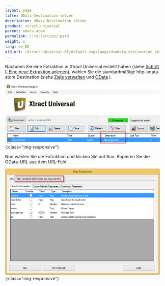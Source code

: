 ```yaml
---
layout: page
title: OData-Destination setzen
description: OData-Destination setzen
product: xtract-universal
parent: odata-atom
permalink: /:collection/:path
weight: 1
lang: de_DE
old_url: /Xtract-Universal-DE/default.aspx?pageid=odata_destination_setzen
---
```


Nachdem Sie eine Extraktion in Xtract Universal erstellt haben (siehe [Schritt I: Eine neue Extraktion anlegen](../../erste-schritte-mit-xtract-table/eine-neue-extraktion-anlegen)), 
wählen Sie die standardmäßige http-odata-atom Destination (siehe [Ziele verwalten](../ziele-verwalten) und [OData](./) ).

![XU-OData-Destination](/img/content/XU-OData-Destination.jpg){:class="img-responsive"}

Nun wählen Sie die Extraktion und klicken Sie auf Run. Kopieren Sie die OData-URL aus dem URL-Feld.

![XU-OData-URL](/img/content/XU-OData-URL.jpg){:class="img-responsive"}
